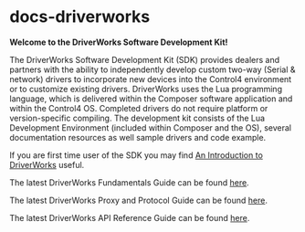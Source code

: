 # docs-driverworks
**Welcome to the DriverWorks Software Development Kit!**

The DriverWorks Software Development Kit (SDK) provides dealers and partners with the ability to independently develop custom two-way (Serial & network) drivers to incorporate new devices into the Control4 environment or to customize existing drivers. DriverWorks uses the Lua programming language, which is delivered within the Composer software application and within the Control4 OS. Completed drivers do not require platform or version-specific compiling. The development kit consists of the Lua Development Environment (included within Composer and the OS), several documentation resources as well sample drivers and code example.

If you are first time user of the SDK you may find [An Introduction to DriverWorks][1] useful.

The latest DriverWorks Fundamentals Guide can be found [here][2].

The latest DriverWorks Proxy and Protocol Guide can be found [here][3].

The latest DriverWorks API Reference Guide can be found [here][4].


[1]:	https://control4.github.io/docs-driverworks-introduction/#introduction
[2]:	https://control4.github.io/docs-driverworks-fundamentals/#introduction
[3]:	https://control4.github.io/docs-driverworks-proxyprotocol/#introduction
[4]:	https://control4.github.io/docs-driverworks-api/#introduction